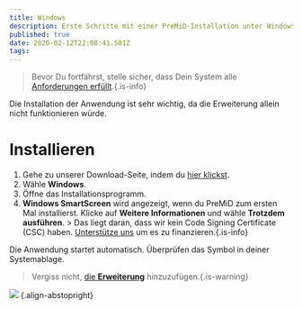 ```yaml
---
title: Windows
description: Erste Schritte mit einer PreMiD-Installation unter Windows
published: true
date: 2020-02-12T22:08:41.501Z
tags:
---
```


> Bevor Du fortfährst, stelle sicher, dass Dein System alle [Anforderungen erfüllt](/install/requirements).{.is-info}

Die Installation der Anwendung ist sehr wichtig, da die Erweiterung allein nicht funktionieren würde.

# Installieren
1. Gehe zu unserer Download-Seite, indem du [hier klickst](https://premid.app/downloads).
2. Wähle **Windows**.
3. Öffne das Installationsprogramm.
4. **Windows SmartScreen** wird angezeigt, wenn du PreMiD zum ersten Mal installierst. Klicke auf **Weitere Informationen** und wähle **Trotzdem ausführen**. > Das liegt daran, dass wir kein Code Signing Certificate (CSC) haben. [Unterstütze uns](https://www.patreon.com/Timeraa) um es zu finanzieren.{.is-info}

Die Anwendung startet automatisch. Überprüfen das Symbol in deiner Systemablage.

> Vergiss nicht, [die **Erweiterung**](/install) hinzuzufügen.{.is-warning}

![](https://a.icons8.com/djxbtnYm/GBjHDS/svg.svg) {.align-abstopright}